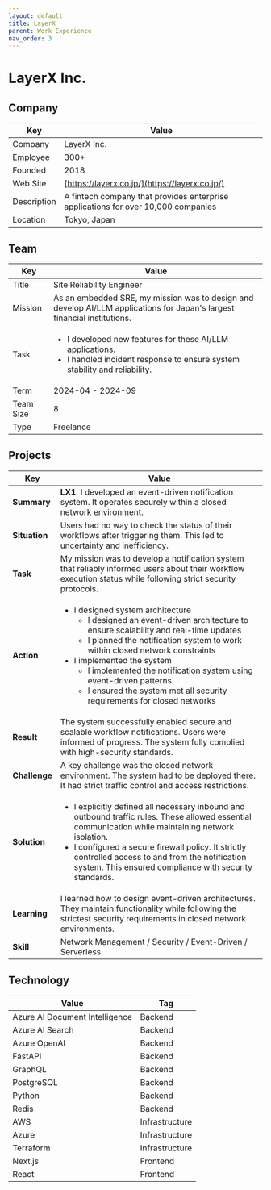 ```yaml
---
layout: default
title: LayerX
parent: Work Experience
nav_order: 3
---
```


# LayerX Inc.

## Company

| Key         | Value                                                                     |
| ----------- | ------------------------------------------------------------------------- |
| Company     | LayerX Inc.                                                               |
| Employee    | 300+                                                                      |
| Founded     | 2018                                                                      |
| Web Site    | [https://layerx.co.jp/](https://layerx.co.jp/)                      |
| Description | A fintech company that provides enterprise applications for over 10,000 companies |
| Location    | Tokyo, Japan                                                              |

## Team

<table>
  <thead>
    <tr>
      <th>Key</th>
      <th>Value</th>
    </tr>
  </thead>
  <tbody>
    <tr>
      <td>Title</td>
      <td>Site Reliability Engineer</td>
    </tr>
    <tr>
      <td>Mission</td>
      <td>As an embedded SRE, my mission was to design and develop AI/LLM applications for Japan's largest financial institutions.</td>
    </tr>
    <tr>
      <td>Task</td>
      <td>
        <ul>
          <li>I developed new features for these AI/LLM applications.</li>
          <li>I handled incident response to ensure system stability and reliability.</li>
        </ul>
      </td>
    </tr>
    <tr>
      <td>Term</td>
      <td>2024-04 - 2024-09</td>
    </tr>
    <tr>
      <td>Team Size</td>
      <td>8</td>
    </tr>
    <tr>
      <td>Type</td>
      <td>Freelance</td>
    </tr>
  </tbody>
</table>

## Projects

<table>
  <thead>
    <tr>
      <th>Key</th>
      <th>Value</th>
    </tr>
  </thead>
  <tbody>
    <tr>
      <td><strong>Summary</strong></td>
      <td><strong>LX1</strong>. I developed an event-driven notification system. It operates securely within a closed network environment.</td>
    </tr>
    <tr>
      <td><strong>Situation</strong></td>
      <td>Users had no way to check the status of their workflows after triggering them. This led to uncertainty and inefficiency.</td>
    </tr>
    <tr>
      <td><strong>Task</strong></td>
      <td>My mission was to develop a notification system that reliably informed users about their workflow execution status while following strict security protocols.</td>
    </tr>
    <tr>
      <td><strong>Action</strong></td>
      <td>
        <ul>
          <li>I designed system architecture
            <ul>
              <li>I designed an event-driven architecture to ensure scalability and real-time updates</li>
              <li>I planned the notification system to work within closed network constraints</li>
            </ul>
          </li>
          <li>I implemented the system
            <ul>
              <li>I implemented the notification system using event-driven patterns</li>
              <li>I ensured the system met all security requirements for closed networks</li>
            </ul>
          </li>
        </ul>
      </td>
    </tr>
    <tr>
      <td><strong>Result</strong></td>
      <td>The system successfully enabled secure and scalable workflow notifications. Users were informed of progress. The system fully complied with high-security standards.</td>
    </tr>
    <tr>
      <td><strong>Challenge</strong></td>
      <td>A key challenge was the closed network environment. The system had to be deployed there. It had strict traffic control and access restrictions.</td>
    </tr>
    <tr>
      <td><strong>Solution</strong></td>
      <td>
        <ul>
          <li>I explicitly defined all necessary inbound and outbound traffic rules. These allowed essential communication while maintaining network isolation.</li>
          <li>I configured a secure firewall policy. It strictly controlled access to and from the notification system. This ensured compliance with security standards.</li>
        </ul>
      </td>
    </tr>
    <tr>
      <td><strong>Learning</strong></td>
      <td>I learned how to design event-driven architectures. They maintain functionality while following the strictest security requirements in closed network environments.</td>
    </tr>
    <tr>
      <td><strong>Skill</strong></td>
      <td>Network Management / Security / Event-Driven / Serverless</td>
    </tr>
  </tbody>
</table>

## Technology

| Value                          | Tag            |
| ------------------------------ | -------------- |
| Azure AI Document Intelligence | Backend        |
| Azure AI Search                | Backend        |
| Azure OpenAI                   | Backend        |
| FastAPI                        | Backend        |
| GraphQL                        | Backend        |
| PostgreSQL                     | Backend        |
| Python                         | Backend        |
| Redis                          | Backend        |
| AWS                            | Infrastructure |
| Azure                          | Infrastructure |
| Terraform                      | Infrastructure |
| Next.js                        | Frontend       |
| React                          | Frontend       |

